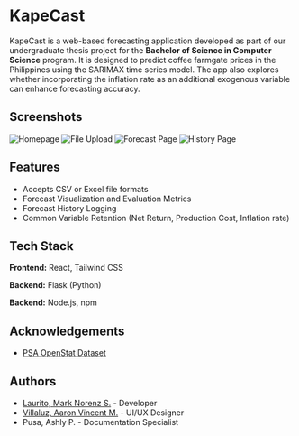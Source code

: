 
# KapeCast

KapeCast is a web-based forecasting application developed as part of our undergraduate thesis project for the **Bachelor of Science in Computer Science** program. It is designed to predict coffee farmgate prices in the Philippines using the SARIMAX time series model. The app also explores whether incorporating the inflation rate as an additional exogenous variable can enhance forecasting accuracy.


## Screenshots

![Homepage](https://github.com/user-attachments/assets/d304e048-96f1-44b4-ac36-a070a2102f85)
![File Upload](https://github.com/user-attachments/assets/48e522c9-bf04-4692-83e9-8049e7c06c9b)
![Forecast Page](https://github.com/user-attachments/assets/bc78ca3f-a899-4965-819b-18158473157c)
![History Page](https://github.com/user-attachments/assets/d19d5c5f-d1fd-493c-8329-20db4d742587)



## Features

- Accepts CSV or Excel file formats
- Forecast Visualization and Evaluation Metrics
- Forecast History Logging
- Common Variable Retention (Net Return, Production Cost, Inflation rate)

## Tech Stack

**Frontend:** React, Tailwind CSS

**Backend:** Flask (Python)

**Backend:** Node.js, npm


## Acknowledgements

 - [PSA OpenStat Dataset](https://openstat.psa.gov.ph)



## Authors

- [Laurito, Mark Norenz S.](https://github.com/NorenzL) - Developer
- [Villaluz, Aaron Vincent M.](https://github.com/HydGea) - UI/UX Designer
- Pusa, Ashly P. - Documentation Specialist

